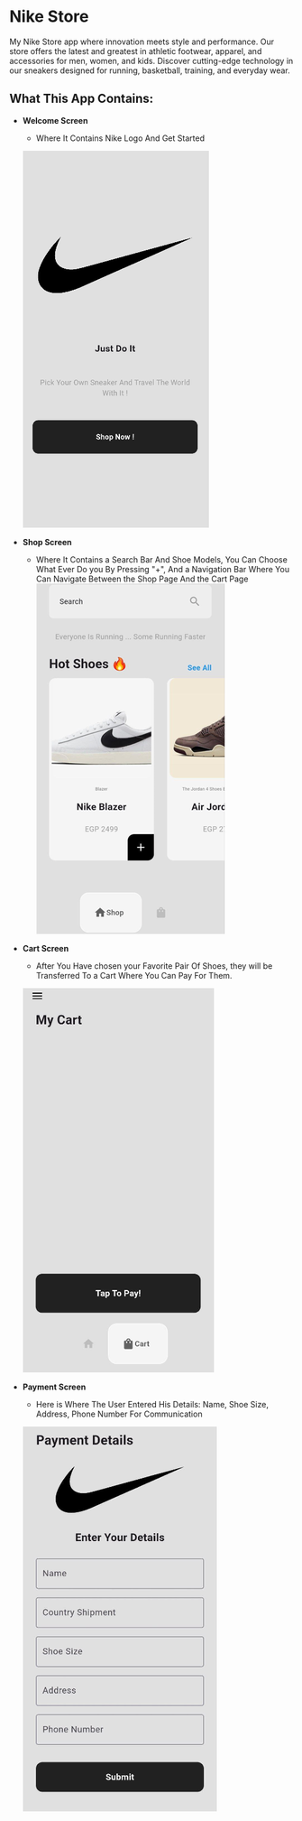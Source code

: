 # Nike Store

My Nike Store app where innovation meets style and performance. Our store offers the latest and greatest in athletic footwear, apparel, and accessories for men, women, and kids. Discover cutting-edge technology in our sneakers designed for running, basketball, training, and everyday wear.

## What This App Contains:

- **Welcome Screen**
    - Where It Contains Nike Logo And Get Started
  
    ![img_4.png](img_4.png)

- **Shop Screen**
    - Where It Contains a Search Bar And Shoe Models, You Can Choose What Ever Do you By Pressing "+", And a Navigation Bar Where You Can Navigate Between the Shop Page And the Cart Page
    ![img_5.png](img_5.png)

- **Cart Screen**
    - After You Have chosen your Favorite Pair Of Shoes, they will be Transferred To a Cart Where You Can Pay For Them.
  
    ![img_6.png](img_6.png)

- **Payment Screen**
    - Here is Where The User Entered His Details: Name, Shoe Size, Address, Phone Number For Communication
    
    ![img_7.png](img_7.png)